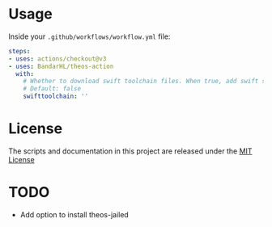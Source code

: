 # Usage

Inside your `.github/workflows/workflow.yml` file:

```yaml
steps:
- uses: actions/checkout@v3
- uses: BandarHL/theos-action
  with:
    # Whether to download swift toolchain files. When true, add swift support to Theos.
    # Default: false
    swifttoolchain: ''
```

# License

The scripts and documentation in this project are released under the [MIT License](LICENSE)

# TODO
- Add option to install theos-jailed
